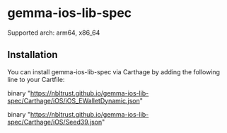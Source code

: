 # gemma-ios-lib-spec

Supported arch: arm64, x86_64

## Installation
You can install gemma-ios-lib-spec via Carthage by adding the following line to your Cartfile:

binary "https://nbltrust.github.io/gemma-ios-lib-spec/Carthage/iOS/iOS_EWalletDynamic.json"

binary "https://nbltrust.github.io/gemma-ios-lib-spec/Carthage/iOS/Seed39.json"

